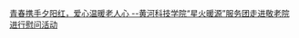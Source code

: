   
[青春携手夕阳红，爱心温暖老人心 --黄河科技学院“星火暖源”服务团走进敬老院进行慰问活动](http://www.dianyue.me/archives/213/ho5z3tzwkcosbw9r/)